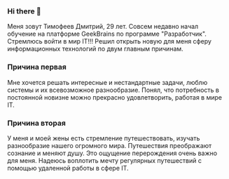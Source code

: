 ### Hi there 👋

Меня зовут Тимофеев Дмитрий, 29 лет. Совсем недавно начал обучение на платформе GeekBrains по программе "Разработчик". Стремлюсь войти в мир IT!!!
Решил открыть новую для меня сферу информационных технологий по двум главным причинам. 

### Причина первая

Мне хочется решать интересные и нестандартные задачи, люблю системы и их всевозможное разнообразие. Понял, что потребность в постоянной новизне можно прекрасно удовлетворить, работая в мире IT. 

### Причина вторая

У меня и моей жены есть стремление путешествовать, изучать разнообразие нашего огромного мира. Путешествия преображают сознание и меняют душу. Это ощущение перерождения очень важно для меня. Надеюсь воплотить мечту регулярных путешествий с помощью удаленной работы в сфере IT. 



